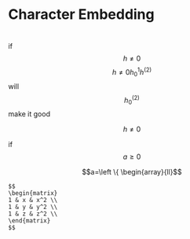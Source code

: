 # Character Embedding

# 

if $$h \ne 0$$
$$
 h \ne 0  h_0^1 h^{(2)}
$$
 will  $$h_0^{(2)}$$ make it good

$$h \ne 0$$

if $$a \geq 0$$

$$a=\left \{ \begin{array}{ll}$$



```
$$
\begin{matrix}
1 & x & x^2 \\    
1 & y & y^2 \\
1 & z & z^2 \\
\end{matrix}
$$



```



